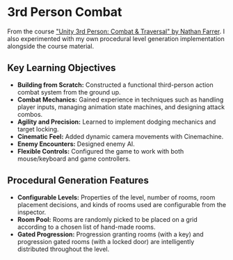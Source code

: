 # 3rd Person Combat

From the course ["Unity 3rd Person: Combat & Traversal" by Nathan Farrer](https://www.gamedev.tv/courses/unity-3rd-person-combat). I also experimented with my own procedural level generation implementation alongside the course material.

## Key Learning Objectives

- **Building from Scratch:** Constructed a functional third-person action combat system from the ground up. 
- **Combat Mechanics:** Gained experience in techniques such as handling player inputs, managing animation state machines, and designing attack combos.
- **Agility and Precision:** Learned to implement dodging mechanics and target locking.
- **Cinematic Feel:** Added dynamic camera movements with Cinemachine.
- **Enemy Encounters:** Designed enemy AI.
- **Flexible Controls:** Configured the game to work with both mouse/keyboard and game controllers.

## Procedural Generation Features

- **Configurable Levels:** Properties of the level, number of rooms, room placement decisions, and kinds of rooms used are configurable from the inspector.
- **Room Pool:** Rooms are randomly picked to be placed on a grid according to a chosen list of hand-made rooms.
- **Gated Progression:** Progression granting rooms (with a key) and progression gated rooms (with a locked door) are intelligently distributed throughout the level.
